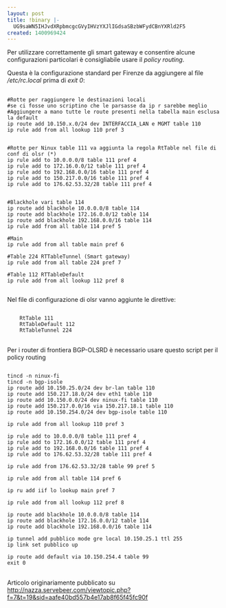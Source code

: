```yaml
---
layout: post
title: !binary |-
  UG9saWN5IHJvdXRpbmcgcGVyIHVzYXJlIGdsaSBzbWFydCBnYXRld2F5
created: 1400969424
---
```

Per utilizzare correttamente gli smart gateway e consentire alcune configurazioni particolari è consigliabile usare il <em>policy routing</em>.

Questa è la configurazione standard per Firenze da aggiungere al file <em>/etc/rc.local</em> prima di <em>exit 0</em>:

<pre>
  <code>
#Rotte per raggiungere le destinazioni locali
#se ci fosse uno scriptino che le parsasse da ip r sarebbe meglio
#Aggiungere a mano tutte le route presenti nella tabella main esclusa la default
ip route add 10.150.x.0/24 dev INTERFACCIA_LAN e MGMT table 110
ip rule add from all lookup 110 pref 3


#Rotte per Ninux table 111 va aggiunta la regola RtTable nel file di conf di olsr (*)
ip rule add to 10.0.0.0/8 table 111 pref 4
ip rule add to 172.16.0.0/12 table 111 pref 4
ip rule add to 192.168.0.0/16 table 111 pref 4
ip rule add to 150.217.0.0/16 table 111 pref 4
ip rule add to 176.62.53.32/28 table 111 pref 4


#Blackhole vari table 114
ip route add blackhole 10.0.0.0/8 table 114
ip route add blackhole 172.16.0.0/12 table 114
ip route add blackhole 192.168.0.0/16 table 114
ip rule add from all table 114 pref 5

#Main
ip rule add from all table main pref 6

#Table 224 RTTableTunnel (Smart gateway)
ip rule add from all table 224 pref 7

#Table 112 RTTableDefault
ip rule add from all lookup 112 pref 8
  </code>
</pre>

Nel file di configurazione di olsr vanno aggiunte le direttive:

<pre>
<code>
    RtTable 111
    RtTableDefault 112
    RtTableTunnel 224
</code>
</pre>



Per i router di frontiera BGP-OLSRD è necessario usare questo script per il policy routing
<pre>
<code>
tincd -n ninux-fi
tincd -n bgp-isole
ip route add 10.150.25.0/24 dev br-lan table 110
ip route add 150.217.18.0/24 dev eth1 table 110
ip route add 10.150.0.0/24 dev ninux-fi table 110
ip route add 150.217.0.0/16 via 150.217.18.1 table 110
ip route add 10.150.254.0/24 dev bgp-isole table 110

ip rule add from all lookup 110 pref 3

ip rule add to 10.0.0.0/8 table 111 pref 4
ip rule add to 172.16.0.0/12 table 111 pref 4
ip rule add to 192.168.0.0/16 table 111 pref 4
ip rule add to 176.62.53.32/28 table 111 pref 4

ip rule add from 176.62.53.32/28 table 99 pref 5

ip rule add from all table 114 pref 6

ip ru add iif lo lookup main pref 7

ip rule add from all lookup 112 pref 8

ip route add blackhole 10.0.0.0/8 table 114
ip route add blackhole 172.16.0.0/12 table 114
ip route add blackhole 192.168.0.0/16 table 114

ip tunnel add pubblico mode gre local 10.150.25.1 ttl 255
ip link set pubblico up 

ip route add default via 10.150.254.4 table 99
exit 0
</code>
</pre>

Articolo originariamente pubblicato su http://nazza.servebeer.com/viewtopic.php?f=7&t=19&sid=aafe40bd557b4e17ab8f65f45fc90f

